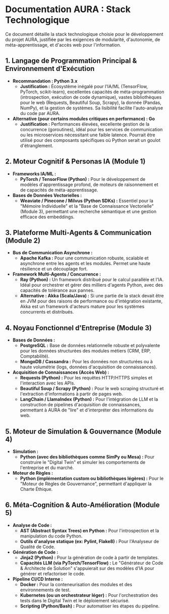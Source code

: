 # Documentation AURA : Stack Technologique

Ce document détaille la stack technologique choisie pour le développement du projet AURA, justifiée par les exigences de modularité, d'autonomie, de méta-apprentissage, et d'accès web pour l'information.

## 1. Langage de Programmation Principal & Environnement d'Exécution

*   **Recommandation : Python 3.x**
    *   **Justification :** Écosystème inégalé pour l'IA/ML (TensorFlow, PyTorch, scikit-learn), excellentes capacités de méta-programmation (introspection, exécution de code dynamique), vastes bibliothèques pour le web (Requests, Beautiful Soup, Scrapy), la donnée (Pandas, NumPy), et la gestion de systèmes. Sa lisibilité facilite l'auto-analyse du code par AURA.
*   **Alternative (pour certains modules critiques en performance) : Go**
    *   **Justification :** Performances élevées, excellente gestion de la concurrence (goroutines), idéal pour les services de communication ou les microservices nécessitant une faible latence. Pourrait être utilisé pour des composants spécifiques où Python serait un goulot d'étranglement.

## 2. Moteur Cognitif & Personas IA (Module 1)

*   **Frameworks IA/ML :**
    *   **PyTorch / TensorFlow (Python) :** Pour le développement de modèles d'apprentissage profond, de moteurs de raisonnement et de capacités de méta-apprentissage.
*   **Bases de Données Vectorielles :**
    *   **Weaviate / Pinecone / Milvus (Python SDKs) :** Essentiel pour la "Mémoire Individuelle" et la "Base de Connaissance Vectorielle" (Module 3), permettant une recherche sémantique et une gestion efficace des embeddings.

## 3. Plateforme Multi-Agents & Communication (Module 2)

*   **Bus de Communication Asynchrone :**
    *   **Apache Kafka :** Pour une communication robuste, scalable et asynchrone entre les agents et les modules. Permet une haute résilience et un découplage fort.
*   **Framework Multi-Agents / Concurrence :**
    *   **Ray (Python) :** Un framework distribué pour le calcul parallèle et l'IA. Idéal pour orchestrer et gérer des milliers d'agents Python, avec des capacités de tolérance aux pannes.
    *   **Alternative : Akka (Scala/Java) :** Si une partie de la stack devait être en JVM pour des raisons de performance ou d'intégration existante, Akka est un framework d'acteurs mature pour les systèmes concurrents et distribués.

## 4. Noyau Fonctionnel d'Entreprise (Module 3)

*   **Bases de Données :**
    *   **PostgreSQL :** Base de données relationnelle robuste et polyvalente pour les données structurées des modules métiers (CRM, ERP, Comptabilité).
    *   **MongoDB / Cassandra :** Pour les données non structurées ou à haute volumétrie (logs, données d'acquisition de connaissances).
*   **Acquisition de Connaissances (Accès Web) :**
    *   **Requests (Python) :** Pour les requêtes HTTP/HTTPS simples et l'interaction avec les APIs.
    *   **Beautiful Soup / Scrapy (Python) :** Pour le web scraping structuré et l'extraction d'informations à partir de pages web.
    *   **LangChain / LlamaIndex (Python) :** Pour l'intégration de LLM et la construction de pipelines d'acquisition de connaissances, permettant à AURA de "lire" et d'interpréter des informations du web.

## 5. Moteur de Simulation & Gouvernance (Module 4)

*   **Simulation :**
    *   **Python (avec des bibliothèques comme SimPy ou Mesa) :** Pour construire le "Digital Twin" et simuler les comportements de l'entreprise et du marché.
*   **Moteur de Règles :**
    *   **Python (implémentation custom ou bibliothèques légères) :** Pour le "Moteur de Règles de Gouvernance", permettant d'appliquer la Charte Éthique.

## 6. Méta-Cognition & Auto-Amélioration (Module 5)

*   **Analyse de Code :**
    *   **AST (Abstract Syntax Trees) en Python :** Pour l'introspection et la manipulation du code Python.
    *   **Outils d'analyse statique (ex: Pylint, Flake8) :** Pour l'Analyseur de Qualité de Code.
*   **Génération de Code :**
    *   **Jinja2 (Python) :** Pour la génération de code à partir de templates.
    *   **Capacités LLM (via PyTorch/TensorFlow) :** Le "Générateur de Code & Architecte de Solution" s'appuierait sur des modèles d'IA pour générer et refactoriser le code.
*   **Pipeline CI/CD Interne :**
    *   **Docker :** Pour la conteneurisation des modules et des environnements de test.
    *   **Kubernetes (ou un orchestrateur léger) :** Pour l'orchestration des tests dans le Digital Twin et le déploiement sécurisé.
    *   **Scripting (Python/Bash) :** Pour automatiser les étapes du pipeline.